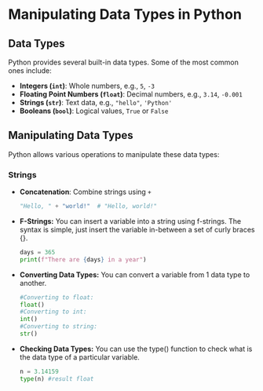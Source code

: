 # Manipulating Data Types in Python

## Data Types

Python provides several built-in data types. Some of the most common ones include:

- **Integers (`int`)**: Whole numbers, e.g., `5`, `-3`
- **Floating Point Numbers (`float`)**: Decimal numbers, e.g., `3.14`, `-0.001`
- **Strings (`str`)**: Text data, e.g., `"hello"`, `'Python'`
- **Booleans (`bool`)**: Logical values, `True` or `False`

## Manipulating Data Types

Python allows various operations to manipulate these data types:

### Strings
- **Concatenation**: Combine strings using `+`
  ```python
  "Hello, " + "world!"  # "Hello, world!"
- **F-Strings:**
You can insert a variable into a string
using f-strings.
The syntax is simple, just insert the variable
in-between a set of curly braces {}.
    ```python
    days = 365
    print(f"There are {days} in a year")
- **Converting Data Types:**
You can convert a variable from 1 data
type to another.
    ```python 
    #Converting to float:
    float()
    #Converting to int:
    int()
    #Converting to string:
    str()
- **Checking Data Types:**
You can use the type() function
to check what is the data type of a
particular variable.
    ```python
    n = 3.14159
    type(n) #result float